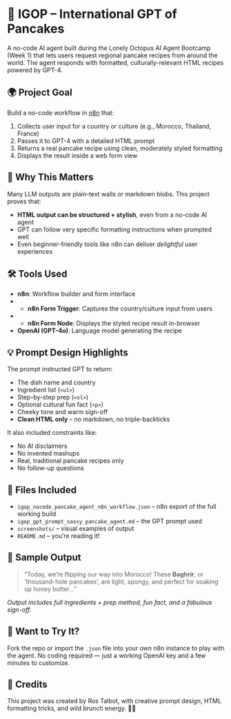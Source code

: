 # 🥞 IGOP – International GPT of Pancakes

A no-code AI agent built during the Lonely Octopus AI Agent Bootcamp (Week 1) that lets users request regional pancake recipes from around the world. The agent responds with formatted, culturally-relevant HTML recipes powered by GPT-4.


## 🌍 Project Goal

Build a no-code workflow in [n8n](https://n8n.io) that:

1. Collects user input for a country or culture (e.g., Morocco, Thailand, France)
2. Passes it to GPT-4 with a detailed HTML prompt
3. Returns a real pancake recipe using clean, moderately styled formatting
4. Displays the result inside a web form view


## 🧠 Why This Matters

Many LLM outputs are plain-text walls or markdown blobs. This project proves that:
- **HTML output can be structured + stylish**, even from a no-code AI agent
- GPT can follow very specific formatting instructions when prompted well
- Even beginner-friendly tools like n8n can deliver *delightful* user experiences


## 🛠️ Tools Used

- **n8n**: Workflow builder and form interface
- - **n8n Form Trigger**: Captures the country/culture input from users
- - **n8n Form Node**: Displays the styled recipe result in-browser
- **OpenAI (GPT-4o)**: Language model generating the recipe


## 💡 Prompt Design Highlights

The prompt instructed GPT to return:
- The dish name and country
- Ingredient list (`<ul>`)
- Step-by-step prep (`<ol>`)
- Optional cultural fun fact (`<p>`)
- Cheeky tone and warm sign-off  
- **Clean HTML only** – no markdown, no triple-backticks

It also included constraints like:
- No AI disclaimers
- No invented mashups
- Real, traditional pancake recipes only
- No follow-up questions

## 📁 Files Included

- `igop_nocode_pancake_agent_n8n_workflow.json` – n8n export of the full working build
- `igop_gpt_prompt_sassy_pancake_agent.md` – the GPT prompt used
- `screenshots/` – visual examples of output
- `README.md` – you’re reading it!


## 🎉 Sample Output

> “Today, we’re flipping our way into Morocco! These **Baghrir**, or ‘thousand-hole pancakes’, are light, spongy, and perfect for soaking up honey butter...”

*Output includes full ingredients + prep method, fun fact, and a fabulous sign-off.*


## 🚀 Want to Try It?

Fork the repo or import the `.json` file into your own n8n instance to play with the agent. No coding required — just a working OpenAI key and a few minutes to customize.


## 🙏 Credits

This project was created by Ros Talbot, with creative prompt design, HTML formatting tricks, and wild brunch energy. 🧇✨
